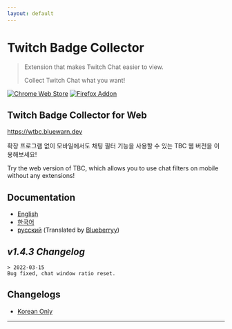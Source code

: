 ```yaml
---
layout: default
---
```


# Twitch Badge Collector

> Extension that makes Twitch Chat easier to view.
> 
> Collect Twitch Chat what you want!

[![Chrome Web Store](https://storage.googleapis.com/web-dev-uploads/image/WlD8wC6g8khYWPJUsQceQkhXSlv1/UV4C4ybeBTsZt43U4xis.png)](https://chrome.google.com/webstore/detail/twitch-badge-collector/gnkpenemgdhdckabddlbcjlhplmhlhoj)
[![Firefox Addon](https://ffp4g1ylyit3jdyti1hqcvtb-wpengine.netdna-ssl.com/addons/files/2015/11/get-the-addon.png)](https://addons.mozilla.org/ko/firefox/addon/twitch-badge-collector/)

## Twitch Badge Collector for Web
https://wtbc.bluewarn.dev

확장 프로그램 없이 모바일에서도 채팅 필터 기능을 사용할 수 있는 TBC 웹 버전을 이용해보세요!

Try the web version of TBC, which allows you to use chat filters on mobile without any extensions!

## Documentation

* [English](https://tbc.bluewarn.dev/doc/main/en/manual.html)
* [한국어](https://tbc.bluewarn.dev/doc/main/ko/manual.html)
* [русский](https://tbc.bluewarn.dev/doc/main/ru/manual.html) (Translated by [Blueberryy](https://github.com/Blueberryy))

## *v1.4.3 Changelog*
    > 2022-03-15
    Bug fixed, chat window ratio reset.

## Changelogs
* [Korean Only](https://tbc.bluewarn.dev/versions.html)

***

